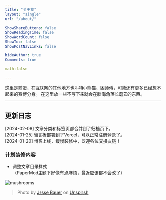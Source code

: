 ```yaml
---
title: "关于我"
layout: "single"
url: "/about/"

ShowShareButtons: false
ShowReadingTime: false
ShowWordCount: false
ShowToc: false
ShowPostNavLinks: false

hideAuthor: true
Comments: true

math:false

---
```


这里是煎蛋，在互联网的其他地方也叫特小熊猫、困师傅，可能还有更多已经想不起来的赛博分身。
在这里放一些不写下来就会在脑海角落长蘑菇的东西。

---

## 更新日志
[2024-02-08] 文章分类和标签页都合并到了归档页下。  
[2024-01-25] 留言板部署到了Vercel，可以正常注册登录了。  
[2024-01-20] 博客上线，缓慢装修中，欢迎各位交换友链！

### 计划装修内容
- 调整文章目录样式  
（PaperMod主题下好像有点麻烦，最近应该都不会改了）


![mushrooms](/blog/images/jesse-bauer-unsplash.jpg#center)
> Photo by [Jesse Bauer](https://unsplash.com/@jessebauer) on [Unsplash](https://unsplash.com/photos/white-and-brown-mushrooms-on-green-grass-during-daytime-7w4lNt7lJb4)
